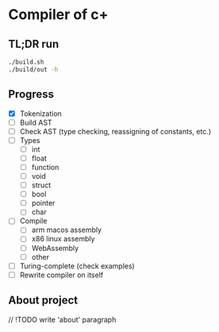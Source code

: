 # Compiler of c+

## TL;DR run
```bash
./build.sh
./build/out -h
```

## Progress

- [x] Tokenization
- [ ] Build AST
- [ ] Check AST (type checking, reassigning of constants, etc.)
- [ ] Types
  - [ ] int
  - [ ] float
  - [ ] function
  - [ ] void
  - [ ] struct
  - [ ] bool
  - [ ] pointer
  - [ ] char
- [ ] Compile
  - [ ] arm macos assembly
  - [ ] x86 linux assembly
  - [ ] WebAssembly
  - [ ] other
- [ ] Turing-complete (check examples)
- [ ] Rewrite compiler on itself

## About project

// !TODO write 'about' paragraph
